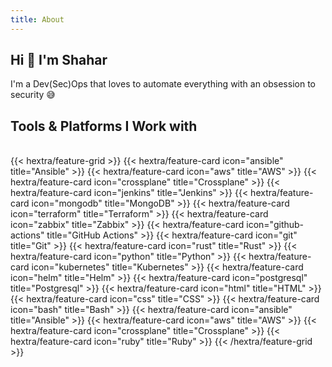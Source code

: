 ```yaml
---
title: About
---
```


## Hi 👋 I'm Shahar 
I'm a Dev(Sec)Ops that loves to automate everything with an obsession to security 😅

## Tools & Platforms I Work with 
<br />
{{< hextra/feature-grid >}}
{{< hextra/feature-card icon="ansible" title="Ansible" >}}
{{< hextra/feature-card icon="aws" title="AWS" >}}
{{< hextra/feature-card icon="crossplane" title="Crossplane" >}}
{{< hextra/feature-card icon="jenkins" title="Jenkins" >}}
{{< hextra/feature-card icon="mongodb" title="MongoDB" >}}
{{< hextra/feature-card icon="terraform" title="Terraform" >}}
{{< hextra/feature-card icon="zabbix" title="Zabbix" >}}
{{< hextra/feature-card icon="github-actions" title="GitHub Actions" >}}
{{< hextra/feature-card icon="git" title="Git" >}}
{{< hextra/feature-card icon="rust" title="Rust" >}}
{{< hextra/feature-card icon="python" title="Python" >}}
{{< hextra/feature-card icon="kubernetes" title="Kubernetes" >}}
{{< hextra/feature-card icon="helm" title="Helm" >}}
{{< hextra/feature-card icon="postgresql" title="Postgresql" >}}
{{< hextra/feature-card icon="html" title="HTML" >}}
{{< hextra/feature-card icon="css" title="CSS" >}}
{{< hextra/feature-card icon="bash" title="Bash" >}}
{{< hextra/feature-card icon="ansible" title="Ansible" >}}
{{< hextra/feature-card icon="aws" title="AWS" >}}
{{< hextra/feature-card icon="crossplane" title="Crossplane" >}}
{{< hextra/feature-card icon="ruby" title="Ruby" >}}
{{< /hextra/feature-grid >}}
